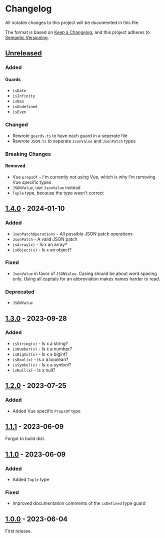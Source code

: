 # Changelog

All notable changes to this project will be documented in this file.

The format is based on [Keep a Changelog](https://keepachangelog.com/en/1.0.0/),
and this project adheres to [Semantic Versioning](https://semver.org/spec/v2.0.0.html).

## [Unreleased]

### Added

#### Guards

- `isDate`
- `isInfinity`
- `isNan`
- `isUndefined`
- `isEven`

### Changed

- Rewrote `guards.ts` to have each guard in a seperate file
- Rewrote `JSON.ts` to seperate `JsonValue` and `JsonPatch` types

### Breaking Changes

#### Removed

- Vue `propsOf` – I'm currently not using Vue, which is why I'm removing Vue specific
  types
- `JSONValue`, use `JsonValue` instead
- `Tuple` type, because the type wasn't correct

<!-- ## [2.0.0] - 2024-MM-dd -->

## [1.4.0] - 2024-01-10

### Added

- `JsonPatchOperations` - All possible JSON patch operations
- `JsonPatch` - A valid JSON patch
- `isArray(x)` - Is x an array?
- `isObject(x)` - Is x an object?

### Fixed

- `JsonValue` in favor of `JSONValue`. Casing should be about word spacing only.
  Using all capitals for an abbreviation makes names harder to read.

### Deprecated

- `JSONValue`

## [1.3.0] - 2023-09-28

### Added

- `isString(x)` - Is x a string?
- `isNumber(x)` - Is x a number?
- `isBigInt(x)` - Is x a bigint?
- `isBool(x)` - Is x a boolean?
- `isSymbol(x)` - Is x a symbol?
- `isNull(x)` - Is x null?

## [1.2.0] - 2023-07-25

### Added

- Added Vue specific `PropsOf` type

## [1.1.1] - 2023-06-09

Forgot to build dist.

## [1.1.0] - 2023-06-09

### Added

- Added `Tuple` type

### Fixed

- Improved documentation comments of the `isDefined` type guard

## [1.0.0] - 2023-06-04

First release.

[unreleased]: https://github.com/martendebruijn/types/compare/1.4.0...HEAD
[1.4.0]: https://github.com/martendebruijn/types/compare/1.3.0...1.4.0
[1.3.0]: https://github.com/martendebruijn/types/compare/1.2.0...1.3.0
[1.2.0]: https://github.com/martendebruijn/types/compare/1.1.1...1.2.0
[1.1.1]: https://github.com/martendebruijn/types/compare/1.1.0...1.1.1
[1.1.0]: https://github.com/martendebruijn/types/compare/1.0.0...1.1.0
[1.0.0]: https://github.com/martendebruijn/types/releases/tag/1.0.0
